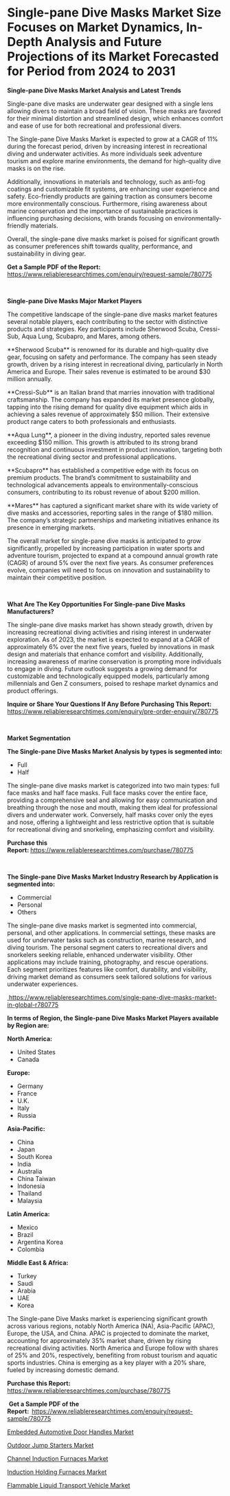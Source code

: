 <p><h1>Single-pane Dive Masks Market Size Focuses on Market Dynamics, In-Depth Analysis and Future Projections of its Market Forecasted for Period from 2024 to 2031</h1></p><p><strong>Single-pane Dive Masks Market Analysis and Latest Trends</strong></p>
<p><p>Single-pane dive masks are underwater gear designed with a single lens allowing divers to maintain a broad field of vision. These masks are favored for their minimal distortion and streamlined design, which enhances comfort and ease of use for both recreational and professional divers. </p><p>The Single-pane Dive Masks Market is expected to grow at a CAGR of 11% during the forecast period, driven by increasing interest in recreational diving and underwater activities. As more individuals seek adventure tourism and explore marine environments, the demand for high-quality dive masks is on the rise. </p><p>Additionally, innovations in materials and technology, such as anti-fog coatings and customizable fit systems, are enhancing user experience and safety. Eco-friendly products are gaining traction as consumers become more environmentally conscious. Furthermore, rising awareness about marine conservation and the importance of sustainable practices is influencing purchasing decisions, with brands focusing on environmentally-friendly materials. </p><p>Overall, the single-pane dive masks market is poised for significant growth as consumer preferences shift towards quality, performance, and sustainability in diving gear.</p></p>
<p><strong>Get a Sample PDF of the Report:&nbsp;</strong> <a href="https://www.reliableresearchtimes.com/enquiry/request-sample/780775?utm_campaign=1582&utm_medium=2&utm_source=Github&utm_content=ia&utm_term=15102024&utm_id=single-pane-dive-masks">https://www.reliableresearchtimes.com/enquiry/request-sample/780775</a></p>
<p>&nbsp;</p>
<p><strong>Single-pane Dive Masks Major Market Players</strong></p>
<p><p>The competitive landscape of the single-pane dive masks market features several notable players, each contributing to the sector with distinctive products and strategies. Key participants include Sherwood Scuba, Cressi-Sub, Aqua Lung, Scubapro, and Mares, among others.</p><p>**Sherwood Scuba** is renowned for its durable and high-quality dive gear, focusing on safety and performance. The company has seen steady growth, driven by a rising interest in recreational diving, particularly in North America and Europe. Their sales revenue is estimated to be around $30 million annually.</p><p>**Cressi-Sub** is an Italian brand that marries innovation with traditional craftsmanship. The company has expanded its market presence globally, tapping into the rising demand for quality dive equipment which aids in achieving a sales revenue of approximately $50 million. Their extensive product range caters to both professionals and enthusiasts.</p><p>**Aqua Lung**, a pioneer in the diving industry, reported sales revenue exceeding $150 million. This growth is attributed to its strong brand recognition and continuous investment in product innovation, targeting both the recreational diving sector and professional applications.</p><p>**Scubapro** has established a competitive edge with its focus on premium products. The brand’s commitment to sustainability and technological advancements appeals to environmentally-conscious consumers, contributing to its robust revenue of about $200 million.</p><p>**Mares** has captured a significant market share with its wide variety of dive masks and accessories, reporting sales in the range of $180 million. The company’s strategic partnerships and marketing initiatives enhance its presence in emerging markets.</p><p>The overall market for single-pane dive masks is anticipated to grow significantly, propelled by increasing participation in water sports and adventure tourism, projected to expand at a compound annual growth rate (CAGR) of around 5% over the next five years. As consumer preferences evolve, companies will need to focus on innovation and sustainability to maintain their competitive position.</p></p>
<p>&nbsp;</p>
<p><strong>What Are The Key Opportunities For Single-pane Dive Masks Manufacturers?</strong></p>
<p><p>The single-pane dive masks market has shown steady growth, driven by increasing recreational diving activities and rising interest in underwater exploration. As of 2023, the market is expected to expand at a CAGR of approximately 6% over the next five years, fueled by innovations in mask design and materials that enhance comfort and visibility. Additionally, increasing awareness of marine conservation is prompting more individuals to engage in diving. Future outlook suggests a growing demand for customizable and technologically equipped models, particularly among millennials and Gen Z consumers, poised to reshape market dynamics and product offerings.</p></p>
<p><strong>Inquire or Share Your Questions If Any Before Purchasing This Report:</strong> <a href="https://www.reliableresearchtimes.com/enquiry/pre-order-enquiry/780775?utm_campaign=1582&utm_medium=2&utm_source=Github&utm_content=ia&utm_term=15102024&utm_id=single-pane-dive-masks">https://www.reliableresearchtimes.com/enquiry/pre-order-enquiry/780775</a></p>
<p>&nbsp;</p>
<p><strong>Market Segmentation</strong></p>
<p><strong>The Single-pane Dive Masks Market Analysis by types is segmented into:</strong></p>
<p><ul><li>Full</li><li>Half</li></ul></p>
<p><p>The single-pane dive masks market is categorized into two main types: full face masks and half face masks. Full face masks cover the entire face, providing a comprehensive seal and allowing for easy communication and breathing through the nose and mouth, making them ideal for professional divers and underwater work. Conversely, half masks cover only the eyes and nose, offering a lightweight and less restrictive option that is suitable for recreational diving and snorkeling, emphasizing comfort and visibility.</p></p>
<p><strong>Purchase this Report:&nbsp;</strong><a href="https://www.reliableresearchtimes.com/purchase/780775?utm_campaign=1582&utm_medium=2&utm_source=Github&utm_content=ia&utm_term=15102024&utm_id=single-pane-dive-masks">https://www.reliableresearchtimes.com/purchase/780775</a></p>
<p>&nbsp;</p>
<p><strong>The Single-pane Dive Masks Market Industry Research by Application is segmented into:</strong></p>
<p><ul><li>Commercial</li><li>Personal</li><li>Others</li></ul></p>
<p><p>The single-pane dive masks market is segmented into commercial, personal, and other applications. In commercial settings, these masks are used for underwater tasks such as construction, marine research, and diving tourism. The personal segment caters to recreational divers and snorkelers seeking reliable, enhanced underwater visibility. Other applications may include training, photography, and rescue operations. Each segment prioritizes features like comfort, durability, and visibility, driving market demand as consumers seek tailored solutions for various underwater experiences.</p></p>
<p><a href="https://www.reliableresearchtimes.com/single-pane-dive-masks-market-in-global-r780775?utm_campaign=1582&utm_medium=2&utm_source=Github&utm_content=ia&utm_term=15102024&utm_id=single-pane-dive-masks">&nbsp;https://www.reliableresearchtimes.com/single-pane-dive-masks-market-in-global-r780775</a></p>
<p><strong>In terms of Region, the Single-pane Dive Masks Market Players available by Region are:</strong></p>
<p>
    <p> <strong> North America: </strong>
        <ul>
            <li>United States</li>
            <li>Canada</li>
        </ul>
        </p> 
    <p> <strong> Europe: </strong>
        <ul>
            <li>Germany</li>
            <li>France</li>
            <li>U.K.</li>
            <li>Italy</li>
            <li>Russia</li>
        </ul>
        </p> 
    <p> <strong> Asia-Pacific: </strong>
        <ul>
            <li>China</li>
            <li>Japan</li>
            <li>South Korea</li>
            <li>India</li>
            <li>Australia</li>
            <li>China Taiwan</li>
            <li>Indonesia</li>
            <li>Thailand</li>
            <li>Malaysia</li>
        </ul>
        </p> 
    <p> <strong> Latin America: </strong>
        <ul>
            <li>Mexico</li>
            <li>Brazil</li>
            <li>Argentina Korea</li>
            <li>Colombia</li>
        </ul>
        </p> 
    <p> <strong> Middle East & Africa: </strong>
        <ul>
            <li>Turkey</li>
            <li>Saudi</li>
            <li>Arabia</li>
            <li>UAE</li>
            <li>Korea</li>
        </ul>
    </p>
    </p>
<p><p>The Single-pane Dive Masks market is experiencing significant growth across various regions, notably North America (NA), Asia-Pacific (APAC), Europe, the USA, and China. APAC is projected to dominate the market, accounting for approximately 35% market share, driven by rising recreational diving activities. North America and Europe follow with shares of 25% and 20%, respectively, benefiting from robust tourism and aquatic sports industries. China is emerging as a key player with a 20% share, fueled by increasing domestic demand.</p></p>
<p><strong>Purchase this Report: </strong><a href="https://www.reliableresearchtimes.com/purchase/780775?utm_campaign=1582&utm_medium=2&utm_source=Github&utm_content=ia&utm_term=15102024&utm_id=single-pane-dive-masks">https://www.reliableresearchtimes.com/purchase/780775</a></p>
<p>&nbsp;<strong>Get a Sample PDF of the Report:&nbsp;&nbsp;</strong><a href="https://www.reliableresearchtimes.com/enquiry/request-sample/780775?utm_campaign=1582&utm_medium=2&utm_source=Github&utm_content=ia&utm_term=15102024&utm_id=single-pane-dive-masks">https://www.reliableresearchtimes.com/enquiry/request-sample/780775</a></p>
<p><strong></strong></p>
<p><p><a href="https://www.linkedin.com/pulse/global-embedded-automotive-door-handles-nexus-sector-confluences-kerzc?utm_campaign=1582&utm_medium=2&utm_source=Github&utm_content=ia&utm_term=15102024&utm_id=single-pane-dive-masks">Embedded Automotive Door Handles Market</a></p><p><a href="https://www.linkedin.com/pulse/outdoor-jump-starters-market-global-regional-analysis-focus-af9xc?utm_campaign=1582&utm_medium=2&utm_source=Github&utm_content=ia&utm_term=15102024&utm_id=single-pane-dive-masks">Outdoor Jump Starters Market</a></p><p><a href="https://issuu.com/reportprime-2/docs/channel-induction-furnaces-market-s_55000b67a0cf93?utm_campaign=1582&utm_medium=2&utm_source=Github&utm_content=ia&utm_term=15102024&utm_id=single-pane-dive-masks">Channel Induction Furnaces Market</a></p><p><a href="https://issuu.com/reportprime-2/docs/induction-holding-furnaces-market-s_5e5f7aca32a1a9?utm_campaign=1582&utm_medium=2&utm_source=Github&utm_content=ia&utm_term=15102024&utm_id=single-pane-dive-masks">Induction Holding Furnaces Market</a></p><p><a href="https://www.linkedin.com/pulse/flammable-liquid-transport-vehicle-market-consolidation-impact-i6swc?utm_campaign=1582&utm_medium=2&utm_source=Github&utm_content=ia&utm_term=15102024&utm_id=single-pane-dive-masks">Flammable Liquid Transport Vehicle Market</a></p></p>